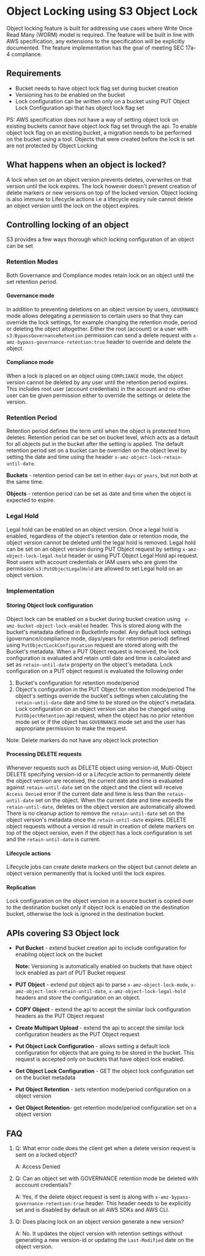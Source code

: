 # Object Locking using S3 Object Lock

Object locking feature is built for addressing use cases where
Write Once Read Many (WORM) model is required. The feature will be built in line
with AWS specification, any extensions to the specification will be explicitly
documented. The feature implementation has the goal of meeting
SEC 17a-4 compliance.

## Requirements

* Bucket needs to have object lock flag set during bucket creation
* Versioning has to be enabled on the bucket
* Lock configuration can be written only on a bucket using PUT Object Lock
  Configuration api that has object lock flag set

PS: AWS specification does not have a way of setting object lock on existing
buckets cannot have object lock flag set through the api. To enable
object lock flag on an existing bucket, a migration needs to be performed
on the bucket using a tool. Objects that were created before the lock is set
are not protected by Object Locking

## What happens when an object is locked?

A lock when set on an object version prevents deletes, overwrites on that
version until the lock expires. The lock however doesn't prevent creation of
delete markers or new versions on top of the locked version.
Object locking is also immune to Lifecycle actions i.e a lifecycle expiry rule
cannot delete an object version until the lock on the object expires.

## Controlling locking of an object

S3 provides a few ways thorough which locking configuration of an object can
be set

### Retention Modes

Both Governance and Compliance modes retain lock on an object until the set
retention period.

#### Governance mode

In addition to preventing deletions on an object version by users,
`GOVERNANCE` mode allows delegating a permission to certain users so that they
can override the lock settings, for example changing the retention mode, period
or deleting the object altogether.
Either the root (account) or a user with `s3:BypassGovernanceRetention`
permission can send a delete request with
`x-amz-bypass-governance-retention:true` header to override and delete the
object.

#### Compliance mode

When a lock is placed on an object using `COMPLIANCE` mode, the object version
cannot be deleted by any user until the retention period expires.
This includes root user (account credentials) in the account and no other user
can be given permission either to override the settings or delete the version.

### Retention Period

Retention period defines the term until when the object is protected from
deletes.
Retention period can be set on bucket level, which acts as a default for all
objects put in the bucket after the setting is applied. The default retention
period set on a bucket can be overriden on the object level by setting the date
and time using the header `x-amz-object-lock-retain-until-date`.

**Buckets** -  retention period can be set in either `days` or `years`, but not
both at the same time.

**Objects** - retention period can be set as date and time when the object is
expected to expire.

### Legal Hold

Legal hold can be enabled on an object version. Once a legal hold is enabled,
regardless of the object's retention date or retention mode, the object version
cannot be deleted until the legal hold is removed.
Legal hold can be set on an object version during PUT Object request by setting
`x-amz-object-lock-legal-hold` header or using PUT Object Legal Hold api
request.
Root users with account credentials or IAM users who are given the permission
`s3:PutObjectLegalHold` are allowed to set Legal hold on an object version.

### Implementation

#### Storing Object lock configuration
Object lock can be enabled on a bucket during bucket creation using
` x-amz-bucket-object-lock-enabled` header. This is stored along with the
bucket's metadata defined in BucketInfo model.
Any default lock settings (governance/compliance mode, days/years for retention
period) defined using `PutObjectLockConfiguration` request are stored along
with the Bucket's metadata.
When a PUT Object request is received, the lock configuration is evaluated and
retain until date and time is calculated and set as `retain-until-date`
property on the object's metadata.
Lock configuration on a PUT object request is evaluated the following order
1. Bucket's configuration for retention mode/period
2. Object's configuration in the PUT Object for retention mode/period
The object's settings override the bucket's settings when calculating the
`retain-until-date` date and time to be stored on the object's metadata.
Lock configuration on an object version can also be changed using
`PutObjectRetention` api request, when the object has no prior retention mode
set or if the object has `GOVERNANCE` mode set and the user has appropriate
permission to make the request.

Note: Delete markers do not have any object lock protection

#### Processing DELETE requests
Whenever requests such as  DELETE object using version-id,
Multi-Object DELETE specifying version-id or a Lifecycle action to
permanently delete the object version are received, the current date and time is
evaluated against `retain-until-date` set on the object and the client will
receive `Access Denied` error if the current date and time is less than the
`retain-until-date` set on the object.
When the current date and time exceeds the `retain-until-date`, deletes on the
object version are automatically allowed. There is no cleanup action to remove
the `retain-until-date` set on the object version's metadata once the
`retain-until-date` expires.
DELETE object requests without a version id result in creation of delete markers
on top of the object version, even if the object has a lock configuration is set
and the `retain-until-date` is current.

#### Lifecycle actions

Lifecycle jobs can create delete markers on the object but cannot delete an
object version permanently that is locked until the lock expires.

#### Replication

Lock configuration on the object version in a source bucket is copied over
to the destination bucket only if object lock is enabled on the destination
bucket, otherwise the lock is ignored in the destination bucket.

## APIs covering S3 Object lock

* **Put Bucket** - extend bucket creation api to include configuration for
  enabling object lock on the bucket

  **Note:** Versioning is automatically enabled on buckets that have object lock
  enabled as part of PUT Bucket request

* **PUT Object** - extend put object api to parse `x-amz-object-lock-mode`,
  `x-amz-object-lock-retain-until-date`, `x-amz-object-lock-legal-hold`
  headers and store the configuration on an object.

* **COPY Object** - extend the api to accept the similar lock configuration
  headers as the PUT Object request

* **Create Multipart Upload** - extend the api to accept the similar lock
  configuration headers as the PUT Object request

* **Put Object Lock Configuration** - allows setting a default lock
  configuration for objects that are going to be stored in the bucket. This
  request is accepted only on buckets that have object lock enabled.

* **Get Object Lock Configuration** - GET the object lock configuration set on
  the bucket metadata

* **Put Object Retention** - sets retention mode/period configuration on a
  object version

* **Get Object Retention**- get retention mode/period configuration set on a
  object version


## FAQ

1. Q: What error code does the client get when a delete version request is sent on
   a locked object?

   A: Access Denied

2. Q: Can an object set with GOVERNANCE retention mode be deleted with acccount
   credentials?

   A: Yes, if the delete object request is sent is along with
   `x-amz-bypass-governance-retention:true` header. This header needs to be
   explicitly set and is disabled by default on all AWS SDKs and AWS CLI.

3. Q: Does placing lock on an object version generate a new version?

   A: No. It updates the object version with retention settings without
   generating a new version-id or updating the `Last-Modified` date on the
   object version.
